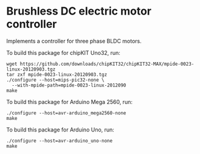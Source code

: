 Brushless DC electric motor controller
======================================

Implements a controller for three phase BLDC motors.

To build this package for chipKIT Uno32, run:

    wget https://github.com/downloads/chipKIT32/chipKIT32-MAX/mpide-0023-linux-20120903.tgz
    tar zxf mpide-0023-linux-20120903.tgz
    ./configure --host=mips-pic32-none \
      --with-mpide-path=mpide-0023-linux-2012090
    make

To build this package for Arduino Mega 2560, run:

    ./configure --host=avr-arduino_mega2560-none
    make

To build this package for Arduino Uno, run:

    ./configure --host=avr-arduino_uno-none
    make

